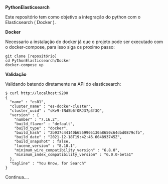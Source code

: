 **PythonElasticsearch**

Este repositório tem como objetivo a integração do python com o Elasticsearch ( Docker ).

**Docker**

Necessario a instalação do docker já que o projeto pode ser executado com o docker-compose, para isso siga os proximo passo:

```
git clone [repositório]
cd PythonElasticsearch/Docker
docker-compose up
```

**Validação**

Validando batendo diretamente na API do elasticsearch:

```
$ curl http://localhost:9200
{
  "name" : "es01",
  "cluster_name" : "es-docker-cluster",
  "cluster_uuid" : "sKv9-fNdSb6fORJ37p3f3Q",
  "version" : {
    "number" : "7.16.2",
    "build_flavor" : "default",
    "build_type" : "docker",
    "build_hash" : "2b937c44140b6559905130a8650c64dbd0879cfb",
    "build_date" : "2021-12-18T19:42:46.604893745Z",
    "build_snapshot" : false,
    "lucene_version" : "8.10.1",
    "minimum_wire_compatibility_version" : "6.8.0",
    "minimum_index_compatibility_version" : "6.0.0-beta1"
  },
  "tagline" : "You Know, for Search"
}
```

Continua....